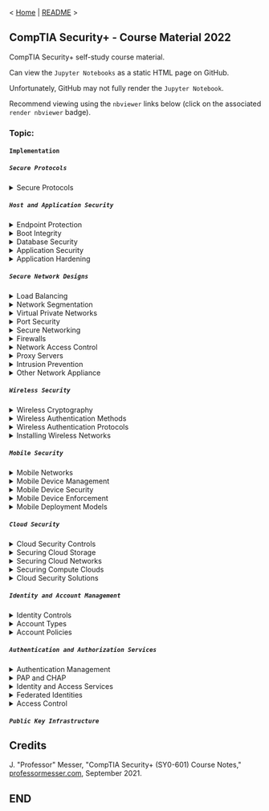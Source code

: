 < [Home](https://github.com/SeanOhAileasa) | [README](https://github.com/SeanOhAileasa/syp-implementation/blob/main/README.md) >

## CompTIA Security+ - Course Material 2022

CompTIA Security+ self-study course material.

Can view the ``Jupyter Notebooks`` as a static HTML page on GitHub.

Unfortunately, GitHub may not fully render the ``Jupyter Notebook``.

Recommend viewing using the ``nbviewer`` links below (click on the associated ``render nbviewer`` badge).

### Topic:

#### ``Implementation``

##### ``Secure Protocols``

<details close>
    <summary>Secure Protocols</summary>

- [Secure Protocols](https://nbviewer.org/github/SeanOhAileasa/syp-implementation/blob/main/rc/secure-protocols/syp-secure-protocols.ipynb#a) <br/>
</details>

##### ``Host and Application Security``

<details close>
    <summary>Endpoint Protection</summary>

- [Endpoint Protection](https://nbviewer.org/github/SeanOhAileasa/syp-implementation/blob/main/rc/host-and-application-security/syp-endpoint-protection.ipynb#a) <br/>
</details>

<details close>
    <summary>Boot Integrity</summary>

- [Boot Integrity](https://nbviewer.org/github/SeanOhAileasa/syp-implementation/blob/main/rc/host-and-application-security/syp-boot-integrity.ipynb#a) <br/>
</details>

<details close>
    <summary>Database Security</summary>

- [Database Security](https://nbviewer.org/github/SeanOhAileasa/syp-implementation/blob/main/rc/host-and-application-security/syp-database-security.ipynb#a) <br/>
</details>

<details close>
    <summary>Application Security</summary>

- [Application Security](https://nbviewer.org/github/SeanOhAileasa/syp-implementation/blob/main/rc/host-and-application-security/syp-application-security.ipynb#a) <br/>
</details>

<details close>
    <summary>Application Hardening</summary>

- [Application Hardening](https://nbviewer.org/github/SeanOhAileasa/syp-implementation/blob/main/rc/host-and-application-security/syp-application-hardening.ipynb#a) <br/>
</details>

##### ``Secure Network Designs``

<details close>
    <summary>Load Balancing</summary>

- [Load Balancing](https://nbviewer.org/github/SeanOhAileasa/syp-implementation/blob/main/rc/secure-network-designs/syp-load-balancing.ipynb#a) <br/>
</details>

<details close>
    <summary>Network Segmentation</summary>

- [Network Segmentation](https://nbviewer.org/github/SeanOhAileasa/syp-implementation/blob/main/rc/secure-network-designs/syp-network-segmentation.ipynb#a) <br/>
</details>

<details close>
    <summary>Virtual Private Networks</summary>

- [Virtual Private Networks](https://nbviewer.org/github/SeanOhAileasa/syp-implementation/blob/main/rc/secure-network-designs/syp-virtual-private-networks.ipynb#a) <br/>
</details>

<details close>
    <summary>Port Security</summary>

- [Port Security](https://nbviewer.org/github/SeanOhAileasa/syp-implementation/blob/main/rc/secure-network-designs/syp-port-security.ipynb#a) <br/>
</details>

<details close>
    <summary>Secure Networking</summary>

- [Secure Networking](https://nbviewer.org/github/SeanOhAileasa/syp-implementation/blob/main/rc/secure-network-designs/syp-secure-networking.ipynb#a) <br/>
</details>

<details close>
    <summary>Firewalls</summary>

- [Firewalls](https://nbviewer.org/github/SeanOhAileasa/syp-implementation/blob/main/rc/secure-network-designs/syp-firewalls.ipynb#a) <br/>
</details>

<details close>
    <summary>Network Access Control</summary>

- [Network Access Control](https://nbviewer.org/github/SeanOhAileasa/syp-implementation/blob/main/rc/secure-network-designs/syp-network-access-control.ipynb#a) <br/>
</details>

<details close>
    <summary>Proxy Servers</summary>

- [Proxy Servers](https://nbviewer.org/github/SeanOhAileasa/syp-implementation/blob/main/rc/secure-network-designs/syp-proxy-servers.ipynb#a) <br/>
</details>

<details close>
    <summary>Intrusion Prevention</summary>

- [Intrusion Prevention](https://nbviewer.org/github/SeanOhAileasa/syp-implementation/blob/main/rc/secure-network-designs/syp-intrusion-prevention.ipynb#a) <br/>
</details>

<details close>
    <summary>Other Network Appliance</summary>

- [Other Network Appliance](https://nbviewer.org/github/SeanOhAileasa/syp-implementation/blob/main/rc/secure-network-designs/syp-other-network-appliances.ipynb#a) <br/>
</details>

##### ``Wireless Security``

<details close>
    <summary>Wireless Cryptography</summary>

- [Wireless Cryptography](https://nbviewer.org/github/SeanOhAileasa/syp-implementation/blob/main/rc/wireless-security/syp-wireless-cryptography.ipynb#a) <br/>
</details>

<details close>
    <summary>Wireless Authentication Methods</summary>

- [Wireless Authentication Methods](https://nbviewer.org/github/SeanOhAileasa/syp-implementation/blob/main/rc/wireless-security/syp-wireless-authentication-methods.ipynb#a) <br/>
</details>

<details close>
    <summary>Wireless Authentication Protocols</summary>

- [Wireless Authentication Protocols](https://nbviewer.org/github/SeanOhAileasa/syp-implementation/blob/main/rc/wireless-security/syp-wireless-authentication-protocols.ipynb#a) <br/>
</details>

<details close>
    <summary>Installing Wireless Networks</summary>

- [Installing Wireless Networks](https://nbviewer.org/github/SeanOhAileasa/syp-implementation/blob/main/rc/wireless-security/syp-installing-wireless-networks.ipynb#a) <br/>
</details>

##### ``Mobile Security``

<details close>
    <summary>Mobile Networks</summary>

- [Mobile Networks](https://nbviewer.org/github/SeanOhAileasa/syp-implementation/blob/main/rc/mobile-security/syp-mobile-networks.ipynb#a) <br/>
</details>

<details close>
    <summary>Mobile Device Management</summary>

- [Mobile Device Management](https://nbviewer.org/github/SeanOhAileasa/syp-implementation/blob/main/rc/mobile-security/syp-mobile-device-management.ipynb#a) <br/>
</details>

<details close>
    <summary>Mobile Device Security</summary>

- [Mobile Device Security](https://nbviewer.org/github/SeanOhAileasa/syp-implementation/blob/main/rc/mobile-security/syp-mobile-device-security.ipynb#a) <br/>
</details>

<details close>
    <summary>Mobile Device Enforcement</summary>

- [Mobile Device Enforcement](https://nbviewer.org/github/SeanOhAileasa/syp-implementation/blob/main/rc/mobile-security/syp-mobile-device-enforcement.ipynb#a) <br/>
</details>

<details close>
    <summary>Mobile Deployment Models</summary>

- [Mobile Deployment Models](https://nbviewer.org/github/SeanOhAileasa/syp-implementation/blob/main/rc/mobile-security/syp-mobile-deployment-models.ipynb#a) <br/>
</details>

##### ``Cloud Security``

<details close>
    <summary>Cloud Security Controls</summary>

- [Cloud Security Controls](https://nbviewer.org/github/SeanOhAileasa/syp-implementation/blob/main/rc/cloud-security/syp-cloud-security-controls.ipynb#a) <br/>
</details>

<details close>
    <summary>Securing Cloud Storage</summary>

- [Securing Cloud Storage](https://nbviewer.org/github/SeanOhAileasa/syp-implementation/blob/main/rc/cloud-security/syp-securing-cloud-storage.ipynb#a) <br/>
</details>

<details close>
    <summary>Securing Cloud Networks</summary>

- [Securing Cloud Networks](https://nbviewer.org/github/SeanOhAileasa/syp-implementation/blob/main/rc/cloud-security/syp-securing-cloud-networks.ipynb#a) <br/>
</details>

<details close>
    <summary>Securing Compute Clouds</summary>

- [Securing Compute Clouds](https://nbviewer.org/github/SeanOhAileasa/syp-implementation/blob/main/rc/cloud-security/syp-securing-compute-clouds.ipynb#a) <br/>
</details>

<details close>
    <summary>Cloud Security Solutions</summary>

- [Cloud Security Solutions](https://nbviewer.org/github/SeanOhAileasa/syp-implementation/blob/main/rc/cloud-security/syp-cloud-security-solutions.ipynb#a) <br/>
</details>

##### ``Identity and Account Management``

<details close>
    <summary>Identity Controls</summary>

- [Identity Controls](https://nbviewer.org/github/SeanOhAileasa/syp-implementation/blob/main/rc/identity-and-account-management/syp-identity-controls.ipynb#a) <br/>
</details>

<details close>
    <summary>Account Types</summary>

- [Account Types](https://nbviewer.org/github/SeanOhAileasa/syp-implementation/blob/main/rc/identity-and-account-management/syp-account-types.ipynb#a) <br/>
</details>

<details close>
    <summary>Account Policies</summary>

- [Account Policies](https://nbviewer.org/github/SeanOhAileasa/syp-implementation/blob/main/rc/identity-and-account-management/syp-account-policies.ipynb#a) <br/>
</details>

##### ``Authentication and Authorization Services``

<details close>
    <summary>Authentication Management</summary>

- [Authentication Management](https://nbviewer.org/github/SeanOhAileasa/syp-implementation/blob/main/rc/authentication-and-authorization-services/syp-authentication-management.ipynb#a) <br/>
</details>

<details close>
    <summary>PAP and CHAP</summary>

- [PAP and CHAP](https://nbviewer.org/github/SeanOhAileasa/syp-implementation/blob/main/rc/authentication-and-authorization-services/syp-pap-and-chap.ipynb#a) <br/>
</details>

<details close>
    <summary>Identity and Access Services</summary>

- [Identity and Access Services](https://nbviewer.org/github/SeanOhAileasa/syp-implementation/blob/main/rc/authentication-and-authorization-services/syp-identity-and-access-services.ipynb#a) <br/>
</details>

<details close>
    <summary>Federated Identities</summary>

- [Federated Identities](https://nbviewer.org/github/SeanOhAileasa/syp-implementation/blob/main/rc/authentication-and-authorization-services/syp-federated-identities.ipynb#a) <br/>
</details>

<details close>
    <summary>Access Control</summary>

- [Access Control](https://nbviewer.org/github/SeanOhAileasa/syp-implementation/blob/main/rc/authentication-and-authorization-services/syp-access-control.ipynb#a) <br/>
</details>

##### ``Public Key Infrastructure``

## Credits

J. "Professor" Messer, "CompTIA Security+ (SY0-601) Course Notes," [professormesser.com](https://web.archive.org/web/20220521181010/https://www.professormesser.com/security-plus/sy0-601/sy0-601-video/sy0-601-comptia-security-plus-course/), September 2021.

## END